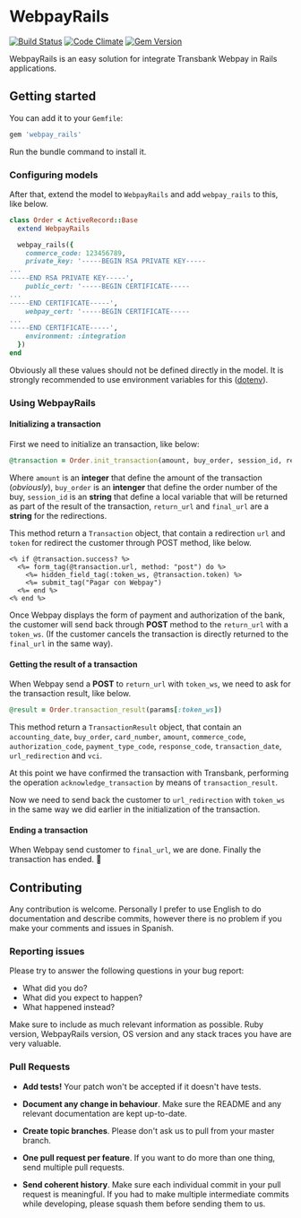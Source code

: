 # WebpayRails

[![Build Status](https://travis-ci.org/limcross/webpay_rails.svg?branch=master)](https://travis-ci.org/limcross/webpay_rails)
[![Code Climate](https://codeclimate.com/github/limcross/webpay_rails/badges/gpa.svg)](https://codeclimate.com/github/limcross/webpay_rails)
[![Gem Version](https://badge.fury.io/rb/webpay_rails.svg)](https://badge.fury.io/rb/webpay_rails)

WebpayRails is an easy solution for integrate Transbank Webpay in Rails applications.

## Getting started
You can add it to your `Gemfile`:

```ruby
gem 'webpay_rails'
```

Run the bundle command to install it.

### Configuring models
After that, extend the model to `WebpayRails` and add `webpay_rails` to this, like below.


```ruby
class Order < ActiveRecord::Base
  extend WebpayRails

  webpay_rails({
    commerce_code: 123456789,
    private_key: '-----BEGIN RSA PRIVATE KEY-----
...
-----END RSA PRIVATE KEY-----',
    public_cert: '-----BEGIN CERTIFICATE-----
...
-----END CERTIFICATE-----',
    webpay_cert: '-----BEGIN CERTIFICATE-----
...
-----END CERTIFICATE-----',
    environment: :integration
  })
end
```

Obviously all these values should not be defined directly in the model. It is strongly recommended to use environment variables for this ([dotenv](https://github.com/bkeepers/dotenv)).

### Using WebpayRails

#### Initializing a transaction

First we need to initialize an transaction, like below:

```ruby
@transaction = Order.init_transaction(amount, buy_order, session_id, return_url, final_url)
```

Where `amount` is an __integer__ that define the amount of the transaction (_obviously_), `buy_order` is an __intenger__ that define the order number of the buy, `session_id` is an __string__ that define a local variable that will be returned as part of the result of the transaction, `return_url` and `final_url` are a __string__ for the redirections.

This method return a `Transaction` object, that contain a redirection `url` and `token` for redirect the customer through POST method, like below.

```erb
<% if @transaction.success? %>
  <%= form_tag(@transaction.url, method: "post") do %>
    <%= hidden_field_tag(:token_ws, @transaction.token) %>
    <%= submit_tag("Pagar con Webpay")
  <%= end %>
<% end %>
```

Once Webpay displays the form of payment and authorization of the bank, the customer will send back through __POST__ method to the `return_url` with a `token_ws`. (If the customer cancels the transaction is directly returned to the `final_url` in the same way).

#### Getting the result of a transaction

When Webpay send a __POST__ to `return_url` with `token_ws`, we need to ask for the transaction result, like below.

```ruby
@result = Order.transaction_result(params[:token_ws])
```

This method return a `TransactionResult` object, that contain an `accounting_date`, `buy_order`, `card_number`, `amount`, `commerce_code`, `authorization_code`, `payment_type_code`, `response_code`, `transaction_date`, `url_redirection` and `vci`.

At this point we have confirmed the transaction with Transbank, performing the operation `acknowledge_transaction` by means of `transaction_result`.

Now we need to send back the customer to `url_redirection` with `token_ws` in the same way we did earlier in the initialization of the transaction.

#### Ending a transaction

When Webpay send customer to `final_url`, we are done. Finally the transaction has ended. :clap:

## Contributing
Any contribution is welcome. Personally I prefer to use English to do documentation and describe commits, however there is no problem if you make your comments and issues in Spanish.

### Reporting issues

Please try to answer the following questions in your bug report:

- What did you do?
- What did you expect to happen?
- What happened instead?

Make sure to include as much relevant information as possible. Ruby version,
WebpayRails version, OS version and any stack traces you have are very valuable.

### Pull Requests

- __Add tests!__ Your patch won't be accepted if it doesn't have tests.

- __Document any change in behaviour__. Make sure the README and any  relevant documentation are kept up-to-date.

- __Create topic branches__. Please don't ask us to pull from your master branch.

- __One pull request per feature__. If you want to do more than one thing, send multiple pull requests.

- __Send coherent history__. Make sure each individual commit in your pull request is meaningful. If you had to make multiple intermediate commits while developing, please squash them before sending them to us.
